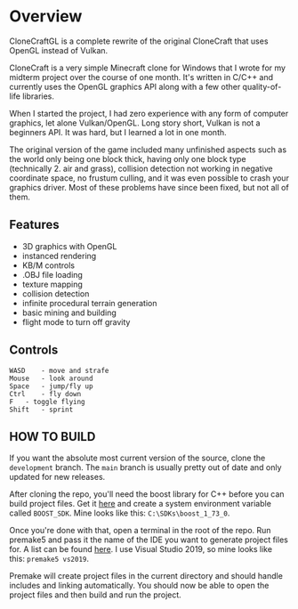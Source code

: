 # Overview

CloneCraftGL is a complete rewrite of the original CloneCraft that uses OpenGL instead of Vulkan.

CloneCraft is a very simple Minecraft clone for Windows that I wrote for my midterm project over the course of one month. It's written in C/C++ and currently uses the OpenGL graphics API along with a few other quality-of-life libraries.

When I started the project, I had zero experience with any form of computer graphics, let alone Vulkan/OpenGL. Long story short, Vulkan is not a beginners API. It was hard, but I learned a lot in one month.

The original version of the game included many unfinished aspects such as the world only being one block thick, having only one block type (technically 2. air and grass), collision detection not working in negative coordinate space, no frustum culling, and it was even possible to crash your graphics driver. Most of these problems have since been fixed, but not all of them. 

## Features
- 3D graphics with OpenGL
- instanced rendering
- KB/M controls
- .OBJ file loading
- texture mapping
- collision detection
- infinite procedural terrain generation
- basic mining and building
- flight mode to turn off gravity

## Controls

```
WASD	- move and strafe
Mouse	- look around
Space	- jump/fly up
Ctrl	- fly down
F	- toggle flying
Shift	- sprint
```

## HOW TO BUILD

If you want the absolute most current version of the source, clone the `development` branch. The `main` branch is usually pretty out of date and only updated for new releases.

After cloning the repo, you'll need the boost library for C++ before you can build project files. Get it [here](https://www.boost.org/users/download/) and create a system environment variable called `BOOST_SDK`. Mine looks like this: `C:\SDKs\boost_1_73_0`.

Once you're done with that, open a terminal in the root of the repo. Run premake5 and pass it the name of the IDE you want to generate project files for. A list can be found [here](https://github.com/premake/premake-core/wiki/Using-Premake). I use Visual Studio 2019, so mine looks like this: `premake5 vs2019`.
	
Premake will create project files in the current directory and should handle includes and linking automatically. You should now be able to open the project files and then build and run the project.

